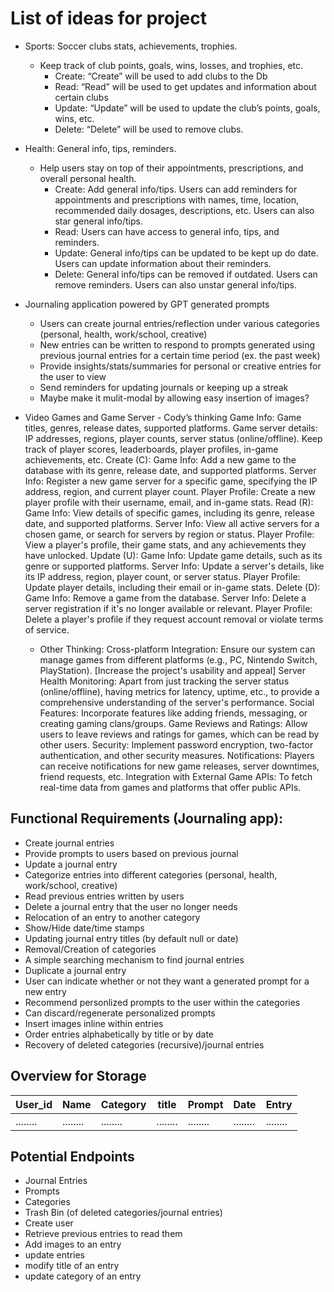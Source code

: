 
# List of ideas for project

- Sports: Soccer clubs stats, achievements, trophies.
    - Keep track of club points, goals, wins, losses, and trophies, etc.
        - Create: “Create” will be used to add clubs to the Db
        - Read: “Read” will be used to get updates and information about certain clubs
        - Update: “Update” will be used to update the club’s points, goals, wins, etc.
        - Delete: “Delete” will be used to remove clubs.

- Health: General info, tips, reminders.
    - Help users stay on top of their appointments, prescriptions, and overall personal health.
        - Create: Add general info/tips. Users can add reminders for appointments and prescriptions with names, time, location, recommended daily dosages, descriptions, etc. Users can also star general info/tips.
        - Read: Users can have access to general info, tips, and reminders.
        - Update: General info/tips can be updated to be kept up do date. Users can update information about their reminders.
        - Delete: General info/tips can be removed if outdated. Users can remove reminders. Users can also unstar general info/tips.

- Journaling application powered by GPT generated prompts
    - Users can create journal entries/reflection under various categories (personal, health, work/school, creative)
    - New entries can be written to respond to prompts generated using previous journal entries for a certain time period (ex. the past week)
    - Provide insights/stats/summaries for personal or creative entries for the user to view
    - Send reminders for updating journals or keeping up a streak
    - Maybe make it mulit-modal by allowing easy insertion of images?

- Video Games and Game Server - Cody’s thinking
    Game Info:
    Game titles, genres, release dates, supported platforms.
    Game server details: IP addresses, regions, player counts, server status (online/offline).
    Keep track of player scores, leaderboards, player profiles, in-game achievements, etc.
    Create (C):
    Game Info: Add a new game to the database with its genre, release date, and supported platforms.
    Server Info: Register a new game server for a specific game, specifying the IP address, region, and current player count.
    Player Profile: Create a new player profile with their username, email, and in-game stats.
    Read (R):
    Game Info: View details of specific games, including its genre, release date, and supported platforms.
    Server Info: View all active servers for a chosen game, or search for servers by region or status.
    Player Profile: View a player's profile, their game stats, and any achievements they have unlocked.
    Update (U):
    Game Info: Update game details, such as its genre or supported platforms.
    Server Info: Update a server's details, like its IP address, region, player count, or server status.
    Player Profile: Update player details, including their email or in-game stats.
    Delete (D):
    Game Info: Remove a game from the database.
    Server Info: Delete a server registration if it's no longer available or relevant.
    Player Profile: Delete a player's profile if they request account removal or violate terms of service.
    - Other Thinking:
    Cross-platform Integration: Ensure our system can manage games from different platforms (e.g., PC, Nintendo Switch, PlayStation). [Increase the project's usability and appeal]
    Server Health Monitoring: Apart from just tracking the server status (online/offline), having metrics for latency, uptime, etc., to provide a comprehensive understanding of the server's     performance.
    Social Features: Incorporate features like adding friends, messaging, or creating gaming clans/groups.
    Game Reviews and Ratings: Allow users to leave reviews and ratings for games, which can be read by other users.
    Security: Implement password encryption, two-factor authentication, and other security measures.
    Notifications: Players can receive notifications for new game releases, server downtimes, friend requests, etc.
    Integration with External Game APIs: To fetch real-time data from games and platforms that offer public APIs.


## Functional Requirements (Journaling app):

- Create journal entries 
- Provide prompts to users based on previous journal 
- Update a journal entry 
- Categorize entries into different categories (personal, health, work/school, creative)
- Read previous entries written by users
- Delete a journal entry that the user no longer needs
- Relocation of an entry to another category
- Show/Hide date/time stamps
- Updating journal entry titles (by default null or date)
- Removal/Creation of categories
- A simple searching mechanism to find journal entries
- Duplicate a journal entry
- User can indicate whether or not they want a generated prompt for a new entry
- Recommend personlized prompts to the user within the categories
- Can discard/regenerate personalized prompts 
- Insert images inline within entries 
- Order entries alphabetically by title or by date
- Recovery of deleted categories (recursive)/journal entries


## Overview for Storage 

| User_id  | Name      | Category   | title     | Prompt   | Date      | Entry     |
| -------- | --------  | --------   | --------  | -------- | --------  | --------  |
| ........ | ........  | ........   | ........  | ........ | ........  | ........  | 


## Potential Endpoints

- Journal Entries
- Prompts
- Categories
- Trash Bin (of deleted categories/journal entries)
- Create user
- Retrieve previous entries to read them
- Add images to an entry
- update entries 
- modify title of an entry
- update category of an entry
